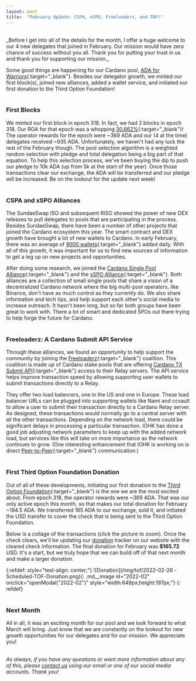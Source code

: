 ```yaml
---
layout: post
title:  "February Update: CSPA, xSPO, Freeloaderz, and TOF!"
---
```

<br> 
_Before I get into all of the details for the month, I offer a huge welcome to our 4 new delegates that joined in February.  Our mission would have zero chance of success without you all.  Thank you for putting your trust in us and thank you for supporting our mission._

Some good things are happening for our Cardano pool, [ADA for Warriors](https://4wardpool.swiftcryptollc.com){:target="_blank"}.  Besides our delegator growth, we minted our first block(s), joined new alliances, added a wallet service, and initiated our first donation to the Third Option Foundation!
<br><br> 

### First Blocks ###
We minted our first block in epoch 318.  In fact, we had 2 blocks in epoch 318.  Our ROA for that epoch was a whopping [30.662%](https://adapools.org/pool/b6063f0f2fa05d98132f15defed4c69c06ea61451b4ea4cea0ce1b80#tab-rewards){:target="_blank"}!  The operator rewards for the epoch were ~369 ADA and our (4 at the time) delegates received ~935 ADA.  Unfortunately, we haven't had any luck the rest of the February though.  The pool selection algorithm is a weighted random selection with pledge and total delegation being a big part of that equation.  To help this selection process, we've been buying the dip to push our pledge to 10k ADA (up from 5k at the start of the year).  Once those transactions clear our exchange, the ADA will be transferred and our pledge will be increased.  Be on the lookout for the update next week!
<br><br> 

### CSPA and xSPO Alliances ###
The SundaeSwap ISO and subsequent RISO showed the power of new DEX releases to pull delegates to pools that are participating in the process.  Besides SundaeSwap, there have been a number of other projects that joined the Cardano ecosystem this year.  The smart contract and DEX growth have brought a lot of new wallets to Cardano.  In early February, there was an average of [9000 wallets](https://crypto-academy.org/cardano-9000-wallets-added-daily/){:target="_blank"} added daily.  With all of this growth, it was important for us to find new sources of information to get a leg up on new projects and opportunities.  

After doing some research, we joined the [Cardano Single Pool Alliance](https://singlepoolalliance.net/){:target="_blank"} and the [xSPO Alliance](https://adapools.org/alli/xspo-alliance/11){:target="_blank"}.  Both alliances are a collection of small single pools that share a vision of a decentralized Cardano network where the big multi-pool operators, like Binance, don't have as much control as they currently do.  We also share information and tech tips, and help support each other's social media to increase outreach.  It hasn't been long, but so far both groups have been great to work with.  There a lot of smart and dedicated SPOs out there trying to help forge the future for Cardano.
<br><br> 

### Freeloaderz: A Cardano Submit API Service ###
Through these alliances, we found an opportunity to help support the community by joining the [Freeloaderz](https://www.freeloaderz.io/){:target="_blank"} coalition.  This coalition is made up of Cardano stake pools that are offering [Cardano TX Submit API](https://iohk.zendesk.com/hc/en-us/articles/900000876443-cardano-tx-submit-api-#:~:text=The%20cardano%2Dsubmit%2Dapi%20is,of%20transaction%20generation%20and%20signing.0){:target="_blank"} access to their Relay servers.  The API service helps improve transaction speed by allowing supporting user wallets to submit transactions directly to a Relay.

They offer two load balancers, one in the US and one in Europe.  These load balancer URLs can be plugged into supporting wallets like Nami and ccvault to allow a user to submit their transaction directly to a Cardano Relay server.  As designed, these transactions would normally go to a central server with all the other transactions.  Depending on the network load, there could be significant delays in processing a particular transaction.  IOHK has done a good job adjusting network parameters to keep up with the added network load, but services like this will take on more importance as the network continues to grow.  (One interesting enhancement that IOHK is working on is direct [Peer-to-Peer](https://iohk.io/en/blog/posts/2021/12/08/introducing-our-new-peer-to-peer-p2p-testnet/){:target="_blank"} communication.)
<br><br> 

### First Third Option Foundation Donation ###
Out of all of these developments, initiating our first donation to the [Third Option Foundation](https://www.thirdoptionfoundation.org/){:target="_blank"} is the one we are the most excited about.  From epoch 318, the operator rewards were ~369 ADA.  That was our only active epoch this month, so that makes our total donation for February ~184.5 ADA.  We transferred 185 ADA to our exchange, sold it, and initiated the USD transfer to cover the check that is being sent to the Third Option Foundation.

Below is a collage of the transactions (click the picture to zoom).  Once the check clears, we'll be updating our [donation](/donations/third-option-foundation/) tracker on our website with the cleared check information.  The final donation for February was <b>$165.72</b> USD.  It's a start, but we truly hope that we can build off of that next month and make a larger donation.

{:refdef: style="text-align: center;"}
![Donation](/img/tof/2022-02-26 -Scheduled-TOF-Donation.png){: .md__image id="2022-02" onclick="openModal(\"2022-02\")" style="width:649px;height:197px;"}
{: refdef}
<br><br> 

### Next Month ###
All in all, it was an exciting month for our pool and we look forward to what March will bring.  Just know that we are constantly on the lookout for new growth opportunities for our delegates and for our mission.  We appreciate you!
<br><br> 

_As always, if you have any questions or want more information about any of this, please [contact us](#contact) using our email or one of our social media accounts.  Thank you!_